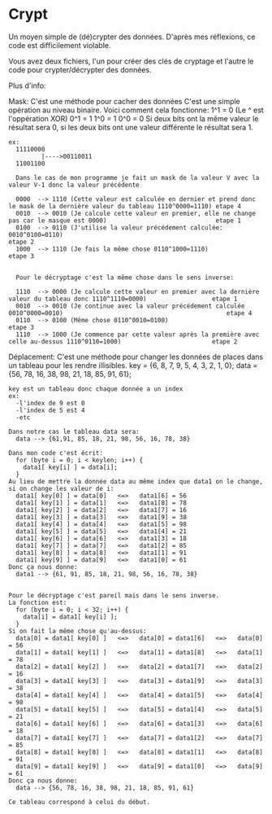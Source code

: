 # Crypt
Un moyen simple de (dé)crypter des données. D'après mes réflexions, ce code est difficilement violable.

Vous avez deux fichiers, l'un pour créer des clés de cryptage et l'autre le code pour crypter/décrypter des données.

Plus d'info:

  Mask: C'est une méthode pour cacher des données
    C'est une simple opération au niveau binaire.
    Voici comment cela fonctionne:
    1^1 = 0     (Le ^ est l'oppération XOR)
    0^1 = 1
    1^0 = 1
    0^0 = 0
    Si deux bits ont la même valeur le résultat sera 0, si les deux bits ont une valeur différente le résultat sera 1.
    
    ex:
      11110000
             |---->00110011
      11001100
    
      Dans le cas de mon programme je fait un mask de la valeur V avec la valeur V-1 donc la valeur précédente
    
      0000  --> 1110 (Cette valeur est calculée en dernier et prend donc le mask de la dernière valeur du tableau 1110^0000=1110) etape 4
      0010  --> 0010 (Je calcule cette valeur en premier, elle ne change pas car le masque est 0000)                              etape 1
      0100  --> 0110 (J'utilise la valeur précédement calculée: 0010^0100=0110)                                                   etape 2
      1000  --> 1110 (Je fais la même chose 0110^1000=1110)                                                                       etape 3
      
      
      Pour le décryptage c'est la même chose dans le sens inverse:
      
      1110  --> 0000 (Je calcule cette valeur en premier avec la dernière valeur du tableau donc 1110^1110=0000)                  etape 1
      0010  --> 0010 (Je continue avec la valeur précédement calculée 0010^0000=0010)                                             etape 4
      0110  --> 0100 (Même chose 0110^0010=0100)                                                                                  etape 3
      1110  --> 1000 (Je commence par cette valeur après la première avec celle au-dessus 1110^0110=1000)                         etape 2

  Déplacement: C'est une méthode pour changer les données de places dans un tableau pour les rendre illisibles.
    key = {6, 8, 7, 9, 5, 4, 3, 2, 1, 0};
    data = {56, 78, 16, 38, 98, 21, 18, 85, 91, 61};
  
    key est un tableau donc chaque donnée a un index
    ex: 
      -l'index de 9 est 0
      -l'index de 5 est 4
      -etc
    
    Dans notre cas le tableau data sera:
      data --> {61,91, 85, 18, 21, 98, 56, 16, 78, 38}
    
    Dans mon code c'est écrit:
      for (byte i = 0; i < keylen; i++) {
        data1[ key[i] ] = data[i];
      }
    Au lieu de mettre la donnée data au même index que data1 on le change, si on change les valeur de i:
      data1[ key[0] ] = data[0]   <=>   data1[6] = 56
      data1[ key[1] ] = data[1]   <=>   data1[8] = 78
      data1[ key[2] ] = data[2]   <=>   data1[7] = 16
      data1[ key[3] ] = data[3]   <=>   data1[9] = 38
      data1[ key[4] ] = data[4]   <=>   data1[5] = 98
      data1[ key[5] ] = data[5]   <=>   data1[4] = 21
      data1[ key[6] ] = data[6]   <=>   data1[3] = 18
      data1[ key[7] ] = data[7]   <=>   data1[2] = 85
      data1[ key[8] ] = data[8]   <=>   data1[1] = 91
      data1[ key[9] ] = data[9]   <=>   data1[0] = 61
    Donc ça nous donne:
      data1 --> {61, 91, 85, 18, 21, 98, 56, 16, 78, 38}
    
    
    Pour le décryptage c'est pareil mais dans le sens inverse.
    La fonction est:
      for (byte i = 0; i < 32; i++) {
        data[i] = data1[ key[i] ];
      }
    Si on fait la même chose qu'au-dessus:
      data[0] = data1[ key[0] ]   <=>   data[0] = data1[6]   <=>   data[0] = 56
      data[1] = data1[ key[1] ]   <=>   data[1] = data1[8]   <=>   data[1] = 78
      data[2] = data1[ key[2] ]   <=>   data[2] = data1[7]   <=>   data[2] = 16
      data[3] = data1[ key[3] ]   <=>   data[3] = data1[9]   <=>   data[3] = 38
      data[4] = data1[ key[4] ]   <=>   data[4] = data1[5]   <=>   data[4] = 98
      data[5] = data1[ key[5] ]   <=>   data[5] = data1[4]   <=>   data[5] = 21
      data[6] = data1[ key[6] ]   <=>   data[6] = data1[3]   <=>   data[6] = 18
      data[7] = data1[ key[7] ]   <=>   data[7] = data1[2]   <=>   data[7] = 85
      data[8] = data1[ key[8] ]   <=>   data[8] = data1[1]   <=>   data[8] = 91
      data[9] = data1[ key[9] ]   <=>   data[9] = data1[0]   <=>   data[9] = 61
    Donc ça nous donne:
      data --> {56, 78, 16, 38, 98, 21, 18, 85, 91, 61}
    
    Ce tableau correspond à celui du début.
